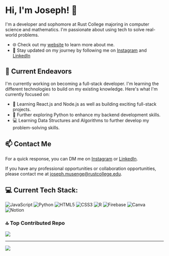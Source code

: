 # Hi, I'm Joseph! 👋

I'm a developer and sophomore at Rust College majoring in computer science and mathematics. I'm passionate about using tech to solve real-world problems.

- 🌐 Check out my [website](https://your-website-url.com) to learn more about me.
- 📸 Stay updated on my journey by following me on [Instagram](https://www.instagram.com/_josephmusenge) and [LinkedIn](https://www.linkedin.com/in/joseph-musenge)


## 🔭 Current Endeavors

I'm currently working on becoming a full-stack developer. I'm learning the different technologies to build on my existing knowledge. Here's what I'm currently focused on:

- 🚀 Learning React.js and Node.js as well as building exciting full-stack projects.
- 🐍 Further exploring Python to enhance my backend development skills.
- 💻 Learning Data Structures and Algorithms to further develop my problem-solving skills.


## 📫 Contact Me

For a quick response, you can DM me on [Instagram](https://www.instagram.com/_josephmusenge) or [LinkedIn](https://www.linkedin.com/in/joseph-musenge).

If you have any professional opportunities or collaboration opportunities, please contact me at [joseph.musenge@rustcollege.edu](mailto:joseph.musenge@rustcollege.edu).


## 💻 Current Tech Stack:
![JavaScript](https://img.shields.io/badge/javascript-%23323330.svg?style=for-the-badge&logo=javascript&logoColor=%23F7DF1E) ![Python](https://img.shields.io/badge/python-3670A0?style=for-the-badge&logo=python&logoColor=ffdd54) ![HTML5](https://img.shields.io/badge/html5-%23E34F26.svg?style=for-the-badge&logo=html5&logoColor=white) ![CSS3](https://img.shields.io/badge/css3-%231572B6.svg?style=for-the-badge&logo=css3&logoColor=white) ![R](https://img.shields.io/badge/r-%23276DC3.svg?style=for-the-badge&logo=r&logoColor=white) ![Firebase](https://img.shields.io/badge/firebase-%23039BE5.svg?style=for-the-badge&logo=firebase) ![Canva](https://img.shields.io/badge/Canva-%2300C4CC.svg?style=for-the-badge&logo=Canva&logoColor=white) ![Notion](https://img.shields.io/badge/Notion-%23000000.svg?style=for-the-badge&logo=notion&logoColor=white)


### 🔝 Top Contributed Repo
![](https://github-contributor-stats.vercel.app/api?username=JosephMusenge&limit=5&theme=dark&combine_all_yearly_contributions=true)

---
[![](https://visitcount.itsvg.in/api?id=JosephMusenge&icon=0&color=0)](https://visitcount.itsvg.in)

<!-- Proudly created with GPRM ( https://gprm.itsvg.in ) -->
